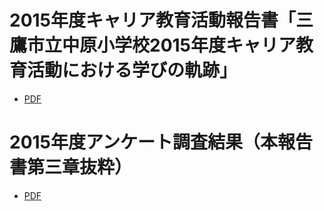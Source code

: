 # 2015年度キャリア教育活動報告書「三鷹市立中原小学校2015年度キャリア教育活動における学びの軌跡」

- [PDF](./nakahara_animation_2015.pdf)

# 2015年度アンケート調査結果（本報告書第三章抜粋）

- [PDF](./nakahara_animation_2015_cp03.pdf)
